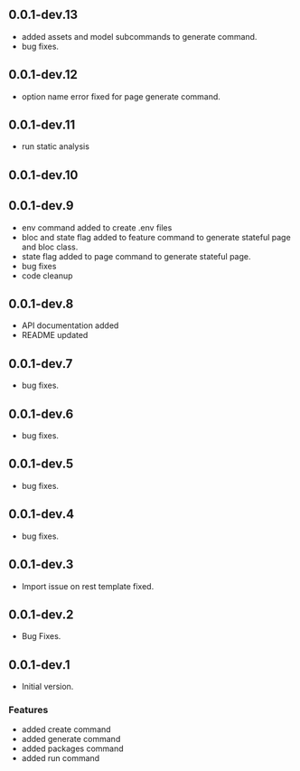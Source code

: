 ## 0.0.1-dev.13
- added assets and model subcommands to generate command.
- bug fixes.

## 0.0.1-dev.12
- option name error fixed for page generate command.


## 0.0.1-dev.11
- run static analysis

## 0.0.1-dev.10

## 0.0.1-dev.9

- env command added to create .env files
- bloc and state flag added to feature command to generate stateful page and bloc class.
- state flag added to page command to generate stateful page.
- bug fixes
- code cleanup

## 0.0.1-dev.8

- API documentation added
- README updated

## 0.0.1-dev.7

- bug fixes.

## 0.0.1-dev.6

- bug fixes.

## 0.0.1-dev.5

- bug fixes.

## 0.0.1-dev.4

- bug fixes.

## 0.0.1-dev.3

- Import issue on rest template fixed.

## 0.0.1-dev.2

- Bug Fixes.

## 0.0.1-dev.1

- Initial version.

### Features

- added create command
- added generate command
- added packages command
- added run command


